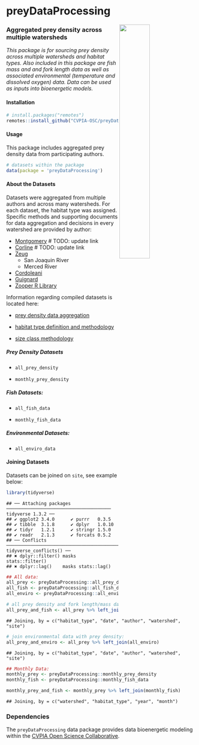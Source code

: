 
<!-- README.md is generated from README.Rmd. Please edit that file -->

# preyDataProcessing

<img src="man/figures/cvpia_logo.jpg" align="right" width="40%"/>

### Aggregated prey density across multiple watersheds

*This package is for sourcing prey density across multiple watersheds
and habitat types. Also included in this package are fish mass and and
fork length data as well as associated environmental (temperature and
dissolved oxygen) data. Data can be used as inputs into bioenergetic
models.*

#### Installation

``` r
# install.packages("remotes")
remotes::install_github("CVPIA-OSC/preyDataProcessing")
```

#### Usage

This package includes aggregated prey density data from participating
authors.

``` r
# datasets within the package
data(package = 'preyDataProcessing')
```

#### About the Datasets

Datasets were aggregated from multiple authors and across many
watersheds. For each dataset, the habitat type was assigned. Specific
methods and supporting documents for data aggregation and decisions in
every watershed are provided by author:

- [Montgomery](https://github.com/CVPIA-OSC/preyDataProcessing/blob/for_review/vignettes/montgomery_data.md)
  \# TODO: update link
- [Corline](https://github.com/CVPIA-OSC/preyDataProcessing/blob/for_review/vignettes/corline_data.md)
  \# TODO: update link
- [Zeug](https://github.com/CVPIA-OSC/preyDataProcessing/blob/for_review/vignettes/zeug_data.md)
  - San Joaquin River
  - Merced River
- [Cordoleani](https://github.com/CVPIA-OSC/preyDataProcessing/blob/for_review/vignettes/cordoleani_data.md)
- [Guignard](https://github.com/CVPIA-OSC/preyDataProcessing/blob/for_review/vignettes/guignard_data.md)
- [Zooper R
  Library](https://github.com/CVPIA-OSC/preyDataProcessing/blob/for_review/vignettes/zooper_data.md)

Information regarding compiled datasets is located here:

- [prey density data
  aggregation](https://github.com/CVPIA-OSC/preyDataProcessing/blob/for_review/vignettes/combine_data_and_eda.md)

- [habitat type definition and
  methodology](https://github.com/CVPIA-OSC/preyDataProcessing/blob/for_review/vignettes/habitat_type_eda.Rmd)

- [size class
  methodology](https://github.com/CVPIA-OSC/preyDataProcessing/blob/for_review/vignettes/size_class_methodolgy.md)

##### Prey Density Datasets

- `all_prey_density`

- `monthly_prey_density`

##### Fish Datasets:

- `all_fish_data`

- `monthly_fish_data`

##### Environmental Datasets:

- `all_enviro_data`

#### Joining Datasets

Datasets can be joined on `site`, see example below:

``` r
library(tidyverse)
```

    ## ── Attaching packages ─────────────────────────────────────── tidyverse 1.3.2 ──
    ## ✔ ggplot2 3.4.0      ✔ purrr   0.3.5 
    ## ✔ tibble  3.1.8      ✔ dplyr   1.0.10
    ## ✔ tidyr   1.2.1      ✔ stringr 1.5.0 
    ## ✔ readr   2.1.3      ✔ forcats 0.5.2 
    ## ── Conflicts ────────────────────────────────────────── tidyverse_conflicts() ──
    ## ✖ dplyr::filter() masks stats::filter()
    ## ✖ dplyr::lag()    masks stats::lag()

``` r
## All data: 
all_prey <- preyDataProcessing::all_prey_density 
all_fish <- preyDataProcessing::all_fish_data
all_enviro <- preyDataProcessing::all_enviro_data 

# all prey density and fork length/mass data
all_prey_and_fish <- all_prey %>% left_join(all_fish) 
```

    ## Joining, by = c("habitat_type", "date", "author", "watershed", "site")

``` r
# join environmental data with prey density:
all_prey_and_enviro <- all_prey %>% left_join(all_enviro) 
```

    ## Joining, by = c("habitat_type", "date", "author", "watershed", "site")

``` r
## Monthly Data:
monthly_prey <- preyDataProcessing::monthly_prey_density
monthly_fish <- preyDataProcessing::monthly_fish_data

monthly_prey_and_fish <- monthly_prey %>% left_join(monthly_fish) 
```

    ## Joining, by = c("watershed", "habitat_type", "year", "month")

### Dependencies

The `preyDataProcessing` data package provides data bioenergetic
modeling within the [CVPIA Open Science
Collaborative](https://github.com/CVPIA-OSC).
